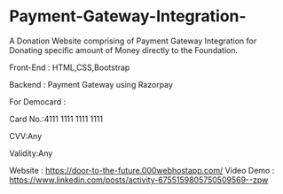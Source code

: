 # Payment-Gateway-Integration-
A Donation Website comprising of Payment Gateway Integration for Donating specific amount of Money directly to the Foundation.

Front-End : HTML,CSS,Bootstrap

Backend : Payment Gateway using Razorpay

For Democard : 

Card No.:4111 1111 1111 1111    

CVV:Any

Validity:Any

Website : https://door-to-the-future.000webhostapp.com/
Video Demo : https://www.linkedin.com/posts/activity-6755159805750509569--zpw

